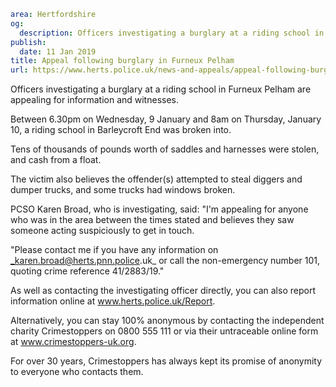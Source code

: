 ```yaml
area: Hertfordshire
og:
  description: Officers investigating a burglary at a riding school in Furneux Pelham are appealing for information and witnesses.
publish:
  date: 11 Jan 2019
title: Appeal following burglary in Furneux Pelham
url: https://www.herts.police.uk/news-and-appeals/appeal-following-burglary-in-furneux-pelham-md2363
```

Officers investigating a burglary at a riding school in Furneux Pelham are appealing for information and witnesses.

Between 6.30pm on Wednesday, 9 January and 8am on Thursday, January 10, a riding school in Barleycroft End was broken into.

Tens of thousands of pounds worth of saddles and harnesses were stolen, and cash from a float.

The victim also believes the offender(s) attempted to steal diggers and dumper trucks, and some trucks had windows broken.

PCSO Karen Broad, who is investigating, said: "I'm appealing for anyone who was in the area between the times stated and believes they saw someone acting suspiciously to get in touch.

"Please contact me if you have any information on _karen.broad@herts.pnn.police.uk_ or call the non-emergency number 101, quoting crime reference 41/2883/19."

As well as contacting the investigating officer directly, you can also report information online at www.herts.police.uk/Report.

Alternatively, you can stay 100% anonymous by contacting the independent charity Crimestoppers on 0800 555 111 or via their untraceable online form at www.crimestoppers-uk.org.

For over 30 years, Crimestoppers has always kept its promise of anonymity to everyone who contacts them.
